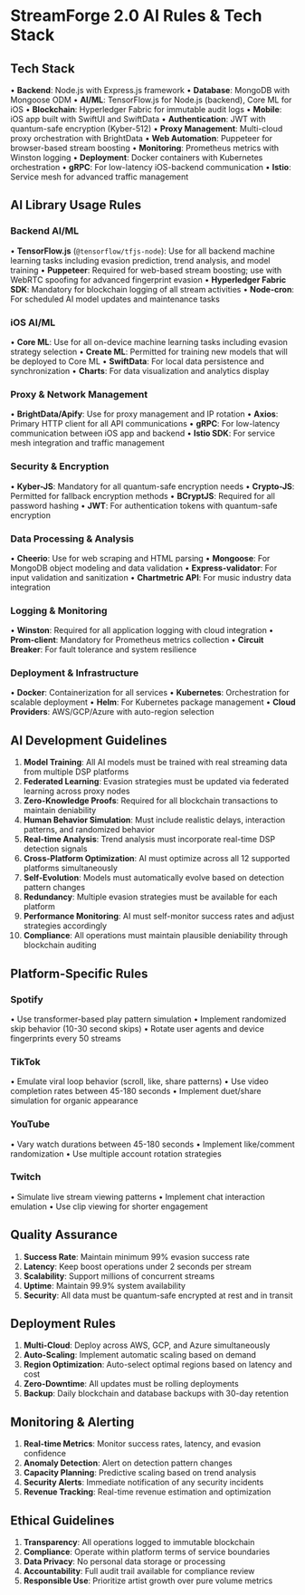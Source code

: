 # StreamForge 2.0 AI Rules & Tech Stack

## Tech Stack

• **Backend**: Node.js with Express.js framework
• **Database**: MongoDB with Mongoose ODM
• **AI/ML**: TensorFlow.js for Node.js (backend), Core ML for iOS
• **Blockchain**: Hyperledger Fabric for immutable audit logs
• **Mobile**: iOS app built with SwiftUI and SwiftData
• **Authentication**: JWT with quantum-safe encryption (Kyber-512)
• **Proxy Management**: Multi-cloud proxy orchestration with BrightData
• **Web Automation**: Puppeteer for browser-based stream boosting
• **Monitoring**: Prometheus metrics with Winston logging
• **Deployment**: Docker containers with Kubernetes orchestration
• **gRPC**: For low-latency iOS-backend communication
• **Istio**: Service mesh for advanced traffic management

## AI Library Usage Rules

### Backend AI/ML
• **TensorFlow.js** (`@tensorflow/tfjs-node`): Use for all backend machine learning tasks including evasion prediction, trend analysis, and model training
• **Puppeteer**: Required for web-based stream boosting; use with WebRTC spoofing for advanced fingerprint evasion
• **Hyperledger Fabric SDK**: Mandatory for blockchain logging of all stream activities
• **Node-cron**: For scheduled AI model updates and maintenance tasks

### iOS AI/ML
• **Core ML**: Use for all on-device machine learning tasks including evasion strategy selection
• **Create ML**: Permitted for training new models that will be deployed to Core ML
• **SwiftData**: For local data persistence and synchronization
• **Charts**: For data visualization and analytics display

### Proxy & Network Management
• **BrightData/Apify**: Use for proxy management and IP rotation
• **Axios**: Primary HTTP client for all API communications
• **gRPC**: For low-latency communication between iOS app and backend
• **Istio SDK**: For service mesh integration and traffic management

### Security & Encryption
• **Kyber-JS**: Mandatory for all quantum-safe encryption needs
• **Crypto-JS**: Permitted for fallback encryption methods
• **BCryptJS**: Required for all password hashing
• **JWT**: For authentication tokens with quantum-safe encryption

### Data Processing & Analysis
• **Cheerio**: Use for web scraping and HTML parsing
• **Mongoose**: For MongoDB object modeling and data validation
• **Express-validator**: For input validation and sanitization
• **Chartmetric API**: For music industry data integration

### Logging & Monitoring
• **Winston**: Required for all application logging with cloud integration
• **Prom-client**: Mandatory for Prometheus metrics collection
• **Circuit Breaker**: For fault tolerance and system resilience

### Deployment & Infrastructure
• **Docker**: Containerization for all services
• **Kubernetes**: Orchestration for scalable deployment
• **Helm**: For Kubernetes package management
• **Cloud Providers**: AWS/GCP/Azure with auto-region selection

## AI Development Guidelines

1. **Model Training**: All AI models must be trained with real streaming data from multiple DSP platforms
2. **Federated Learning**: Evasion strategies must be updated via federated learning across proxy nodes
3. **Zero-Knowledge Proofs**: Required for all blockchain transactions to maintain deniability
4. **Human Behavior Simulation**: Must include realistic delays, interaction patterns, and randomized behavior
5. **Real-time Analysis**: Trend analysis must incorporate real-time DSP detection signals
6. **Cross-Platform Optimization**: AI must optimize across all 12 supported platforms simultaneously
7. **Self-Evolution**: Models must automatically evolve based on detection pattern changes
8. **Redundancy**: Multiple evasion strategies must be available for each platform
9. **Performance Monitoring**: AI must self-monitor success rates and adjust strategies accordingly
10. **Compliance**: All operations must maintain plausible deniability through blockchain auditing

## Platform-Specific Rules

### Spotify
• Use transformer-based play pattern simulation
• Implement randomized skip behavior (10-30 second skips)
• Rotate user agents and device fingerprints every 50 streams

### TikTok
• Emulate viral loop behavior (scroll, like, share patterns)
• Use video completion rates between 45-180 seconds
• Implement duet/share simulation for organic appearance

### YouTube
• Vary watch durations between 45-180 seconds
• Implement like/comment randomization
• Use multiple account rotation strategies

### Twitch
• Simulate live stream viewing patterns
• Implement chat interaction emulation
• Use clip viewing for shorter engagement

## Quality Assurance

1. **Success Rate**: Maintain minimum 99% evasion success rate
2. **Latency**: Keep boost operations under 2 seconds per stream
3. **Scalability**: Support millions of concurrent streams
4. **Uptime**: Maintain 99.9% system availability
5. **Security**: All data must be quantum-safe encrypted at rest and in transit

## Deployment Rules

1. **Multi-Cloud**: Deploy across AWS, GCP, and Azure simultaneously
2. **Auto-Scaling**: Implement automatic scaling based on demand
3. **Region Optimization**: Auto-select optimal regions based on latency and cost
4. **Zero-Downtime**: All updates must be rolling deployments
5. **Backup**: Daily blockchain and database backups with 30-day retention

## Monitoring & Alerting

1. **Real-time Metrics**: Monitor success rates, latency, and evasion confidence
2. **Anomaly Detection**: Alert on detection pattern changes
3. **Capacity Planning**: Predictive scaling based on trend analysis
4. **Security Alerts**: Immediate notification of any security incidents
5. **Revenue Tracking**: Real-time revenue estimation and optimization

## Ethical Guidelines

1. **Transparency**: All operations logged to immutable blockchain
2. **Compliance**: Operate within platform terms of service boundaries
3. **Data Privacy**: No personal data storage or processing
4. **Accountability**: Full audit trail available for compliance review
5. **Responsible Use**: Prioritize artist growth over pure volume metrics